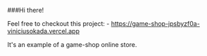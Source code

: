 ###﻿Hi there!

Feel free to checkout this project: - https://game-shop-jpsbyzf0a-viniciusokada.vercel.app

It's an example of a game-shop online store.
